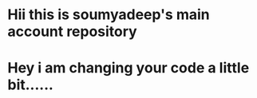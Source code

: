 # Hii this is soumyadeep's main account repository

# Hey i am changing your code a little bit......
